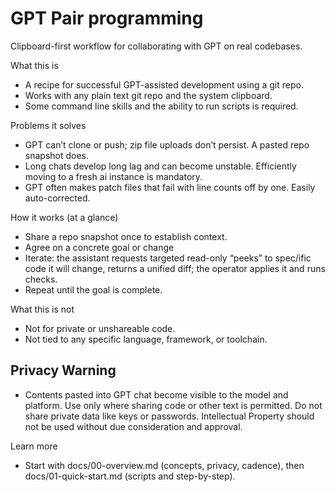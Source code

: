 # GPT Pair programming

Clipboard-first workflow for collaborating with GPT on real codebases.

What this is
- A recipe for successful GPT-assisted development using a git repo.
- Works with any plain text git repo and the system clipboard.
- Some command line skills and the ability to run scripts is required.

Problems it solves
- GPT can’t clone or push; zip file uploads don’t persist. A pasted repo snapshot does.
- Long chats develop long lag and can become unstable. Efficiently moving to a fresh ai instance is mandatory. 
- GPT often makes patch files that fail with line counts off by one. Easily auto-corrected.

How it works (at a glance)
- Share a repo snapshot once to establish context.
- Agree on a concrete goal or change
- Iterate: the assistant requests targeted read-only “peeks” to spec/ific code it will change, returns a unified diff; the operator applies it and runs checks.
- Repeat until the goal is complete.

What this is not
- Not for private or unshareable code.
- Not tied to any specific language, framework, or toolchain.

## Privacy Warning

- Contents pasted into GPT chat become visible to the model and platform. Use only where sharing code or other text is permitted. Do not share private data like keys or passwords.  Intellectual Property should not be used without due consideration and approval.

Learn more
- Start with docs/00-overview.md (concepts, privacy, cadence), then docs/01-quick-start.md (scripts and step-by-step).

